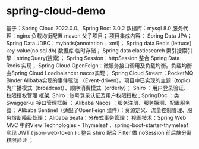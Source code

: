 # spring-cloud-demo

基于：Spring Cloud 2022.0.0、Spring Boot 3.0.2
数据库：mysql 8.0
服务代理：nginx 负载均衡配置
maven 父子项目；
项目集成内容：
Spring Data JPA；Spring Data JDBC：mybatis(annotation + xml)；
Spring data Redis (lettuce)  key-value(no sql db) 数据库 临时存储；
Spring data elasticsearch  索引搜索引擎：stringQuery(搜索)；
Spring Session：httpSession 整合 Spring Data Redis 实现；
Spring Cloud OpenFeign：微服务接口调用及负载均衡。负载均衡由Spring Cloud Loadbalancer nacos实现；
Spring Cloud Stream：RocketMQ Binder Alibaba实现的事件驱动 （Event-driven）。项目中已实现的主题（topic）为广播模式（broadcast）、顺序消费模式（orderly）；
Shiro ：用户登录验证、权限授权管理 框架;
Shiro : 账号登录认证及用户权限授权 ;
SpringDoc ：类 Swagger-ui 接口管理框架 ；
Alibaba Nacos ：服务注册、服务探测、配置服务器；
Alibaba Sentinel（适配了OpenFeign 组件）：资源定义、流量控制管理、服务熔断降级处理；
Alibaba Seata：分布式事务管理；
视图技术：Spring Web MVC 中的View Technologies - Thymeleaf ，spring-boot-starter-thymeleaf实现
JWT ( json-web-token ) : 整合 shiro  配合 Filter  做 noSession  前后端分离权限验证 ；
